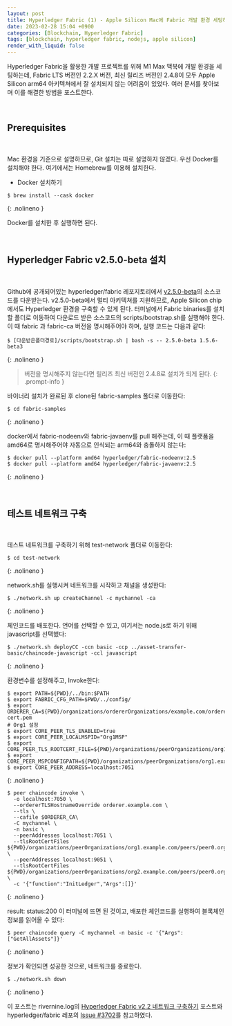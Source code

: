 ```yaml
---
layout: post
title: Hyperledger Fabric (1) - Apple Silicon Mac에 Fabric 개발 환경 세팅하기
date: 2023-02-28 15:04 +0900
categories: [Blockchain, Hyperledger Fabric]
tags: [blockchain, hyperledger fabric, nodejs, apple silicon]
render_with_liquid: false
---
```


Hyperledger Fabric을 활용한 개발 프로젝트를 위해 M1 Max 맥북에 개발 환경을 세팅하는데, Fabric LTS 버전인 2.2.X 버전, 최신 릴리즈 버전인 2.4.8이 모두 Apple Silicon arm64 아키텍쳐에서 잘 설치되지 않는 어려움이 있었다. 여러 문서를 찾아보며 이를 해결한 방법을 포스트한다.

<br>

## Prerequisites

<br>

Mac 환경을 기준으로 설명하므로, Git 설치는 따로 설명하지 않겠다. 우선 Docker를 설치해야 한다. 여기에서는 Homebrew를 이용해 설치한다.

- Docker 설치하기

```terminal
$ brew install --cask docker
```

{: .nolineno }

Docker를 설치한 후 실행하면 된다.

<br>

## Hyperledger Fabric v2.5.0-beta 설치

<br>

Github에 공개되어있는 hyperledger/fabric 레포지토리에서 [v2.5.0-beta](https://github.com/hyperledger/fabric/releases/tag/v2.5.0-beta)의 소스코드를 다운받는다. v2.5.0-beta에서 멀티 아키텍쳐를 지원하므로, Apple Silicon chip 에서도 Hyperledger 환경을 구축할 수 있게 된다. 터미널에서 Fabric binaries를 설치할 폴더로 이동하여 다운로드 받은 소스코드의 scripts/bootstrap.sh를 실행해야 한다. 이 때 fabric 과 fabric-ca 버전을 명시해주어야 하며, 실행 코드는 다음과 같다:

```terminal
$ [다운받은폴더경로]/scripts/bootstrap.sh | bash -s -- 2.5.0-beta 1.5.6-beta3
```

{: .nolineno }

> 버전을 명시해주지 않는다면 릴리즈 최신 버전인 2.4.8로 설치가 되게 된다.
> {: .prompt-info }

바이너리 설치가 완료된 후 clone된 fabric-samples 폴더로 이동한다:

```terminal
$ cd fabric-samples
```

{: .nolineno }

docker에서 fabric-nodeenv와 fabric-javaenv를 pull 해주는데, 이 때 플랫폼을 amd64로 명시해주어야 자동으로 인식되는 arm64와 충돌하지 않는다:

```terminal
$ docker pull --platform amd64 hyperledger/fabric-nodeenv:2.5
$ docker pull --platform amd64 hyperledger/fabric-javaenv:2.5
```

{: .nolineno }

<br>

## 테스트 네트워크 구축

<br>

테스트 네트워크를 구축하기 위해 test-network 폴더로 이동한다:

```terminal
$ cd test-network
```

{: .nolineno }

network.sh를 실행시켜 네트워크를 시작하고 채널을 생성한다:

```terminal
$ ./network.sh up createChannel -c mychannel -ca
```

{: .nolineno }

체인코드를 배포한다. 언어를 선택할 수 있고, 여기서는 node.js로 하기 위해 javascript를 선택했다:

```terminal
$ ./network.sh deployCC -ccn basic -ccp ../asset-transfer-basic/chaincode-javascript -ccl javascript
```

{: .nolineno }

환경변수를 설정해주고, Invoke한다:

```terminal
$ export PATH=${PWD}/../bin:$PATH
$ export FABRIC_CFG_PATH=$PWD/../config/
$ export ORDERER_CA=${PWD}/organizations/ordererOrganizations/example.com/orderers/orderer.example.com/msp/tlscacerts/tlsca.example.com-cert.pem
# Org1 설정
$ export CORE_PEER_TLS_ENABLED=true
$ export CORE_PEER_LOCALMSPID="Org1MSP"
$ export CORE_PEER_TLS_ROOTCERT_FILE=${PWD}/organizations/peerOrganizations/org1.example.com/peers/peer0.org1.example.com/tls/ca.crt
$ export CORE_PEER_MSPCONFIGPATH=${PWD}/organizations/peerOrganizations/org1.example.com/users/Admin@org1.example.com/msp
$ export CORE_PEER_ADDRESS=localhost:7051
```

{: .nolineno }

```terminal
$ peer chaincode invoke \
  -o localhost:7050 \
  --ordererTLSHostnameOverride orderer.example.com \
  --tls \
  --cafile $ORDERER_CA\
  -C mychannel \
  -n basic \
  --peerAddresses localhost:7051 \
  --tlsRootCertFiles ${PWD}/organizations/peerOrganizations/org1.example.com/peers/peer0.org1.example.com/tls/ca.crt \
  --peerAddresses localhost:9051 \
  --tlsRootCertFiles ${PWD}/organizations/peerOrganizations/org2.example.com/peers/peer0.org2.example.com/tls/ca.crt \
  -c '{"function":"InitLedger","Args":[]}'
```

{: .nolineno }

result: status:200 이 터미널에 뜨면 된 것이고, 배포한 체인코드를 실행하여 블록체인 정보를 읽어올 수 있다:

```terminal
$ peer chaincode query -C mychannel -n basic -c '{"Args":["GetAllAssets"]}'
```

{: .nolineno }

정보가 확인되면 성공한 것으로, 네트워크를 종료한다.

```terminal
$ ./network.sh down
```

{: .nolineno }

이 포스트는 rivernine.log의 [Hyperledger Fabric v2.2 네트워크 구축하기](https://velog.io/@rivernine/Hyperledger-Fabric-v2.2-%ED%85%8C%EC%8A%A4%ED%8A%B8-%EB%84%A4%ED%8A%B8%EC%9B%8C%ED%81%AC-%EA%B5%AC%EC%B6%95%ED%95%98%EA%B8%B0) 포스트와 hyperledger/fabric 레포의 [Issue #3702](https://github.com/hyperledger/fabric/issues/3702)를 참고하였다.

